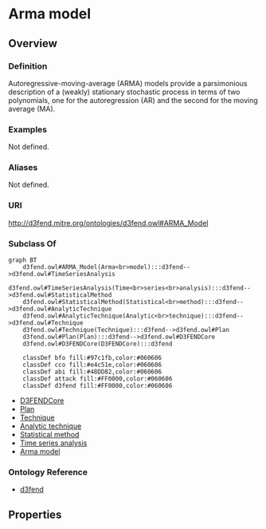 # Arma model

## Overview

### Definition
Autoregressive-moving-average (ARMA) models provide a parsimonious description of a (weakly) stationary stochastic process in terms of two polynomials, one for the autoregression (AR) and the second for the moving average (MA).

### Examples
Not defined.

### Aliases
Not defined.

### URI
http://d3fend.mitre.org/ontologies/d3fend.owl#ARMA_Model

### Subclass Of
```mermaid
graph BT
    d3fend.owl#ARMA_Model(Arma<br>model):::d3fend-->d3fend.owl#TimeSeriesAnalysis
    d3fend.owl#TimeSeriesAnalysis(Time<br>series<br>analysis):::d3fend-->d3fend.owl#StatisticalMethod
    d3fend.owl#StatisticalMethod(Statistical<br>method):::d3fend-->d3fend.owl#AnalyticTechnique
    d3fend.owl#AnalyticTechnique(Analytic<br>technique):::d3fend-->d3fend.owl#Technique
    d3fend.owl#Technique(Technique):::d3fend-->d3fend.owl#Plan
    d3fend.owl#Plan(Plan):::d3fend-->d3fend.owl#D3FENDCore
    d3fend.owl#D3FENDCore(D3FENDCore):::d3fend
    
    classDef bfo fill:#97c1fb,color:#060606
    classDef cco fill:#e4c51e,color:#060606
    classDef abi fill:#48DD82,color:#060606
    classDef attack fill:#FF0000,color:#060606
    classDef d3fend fill:#FF0000,color:#060606
```

- [D3FENDCore](/docs/ontology/reference/model/D3FENDCore/D3FENDCore.md)
- [Plan](/docs/ontology/reference/model/D3FENDCore/Plan/Plan.md)
- [Technique](/docs/ontology/reference/model/D3FENDCore/Plan/Technique/Technique.md)
- [Analytic technique](/docs/ontology/reference/model/D3FENDCore/Plan/Technique/Analytic%20technique/Analytic%20technique.md)
- [Statistical method](/docs/ontology/reference/model/D3FENDCore/Plan/Technique/Analytic%20technique/Statistical%20method/Statistical%20method.md)
- [Time series analysis](/docs/ontology/reference/model/D3FENDCore/Plan/Technique/Analytic%20technique/Statistical%20method/Time%20series%20analysis/Time%20series%20analysis.md)
- [Arma model](/docs/ontology/reference/model/D3FENDCore/Plan/Technique/Analytic%20technique/Statistical%20method/Time%20series%20analysis/Arma%20model/Arma%20model.md)


### Ontology Reference
- [d3fend](http://d3fend.mitre.org/ontologies/d3fend.owl#)

## Properties
